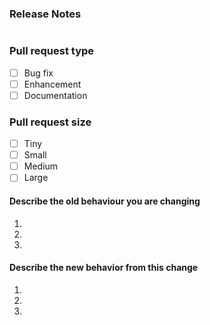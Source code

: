 <!--- Release Notes
Your one liner release notes here
--->
### Release Notes
```

```

### Pull request type
- [ ] Bug fix
- [ ] Enhancement
- [ ] Documentation

### Pull request size
- [ ] Tiny
- [ ] Small
- [ ] Medium
- [ ] Large

#### Describe the old behaviour you are changing
1. 
2. 
3. 

#### Describe the new behavior from this change
1. 
2. 
3. 
